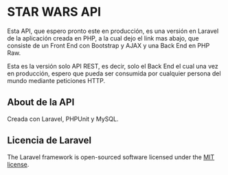 
# STAR WARS API 

Esta API, que espero pronto este en producción, es una versión en Laravel de la aplicación creada en PHP, a la cual dejo el link mas abajo, que consiste de un Front End con Bootstrap y AJAX y una Back End en PHP Raw.

Esta es la versión solo API REST, es decir, solo el Back End el cual una vez en producción, espero que pueda ser consumida por cualquier persona del mundo mediante peticiones HTTP.

## About de la API

Creada con Laravel, PHPUnit y MySQL.

## Licencia de Laravel

The Laravel framework is open-sourced software licensed under the [MIT license](https://opensource.org/licenses/MIT).
